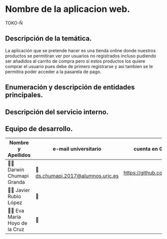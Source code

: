 # Nombre de la aplicacion web.
TOKO-Ñ
## Descripción de la temática.
La aplicación que se pretende hacer es una tienda online donde nuestros productos se permitiran ver por usuarios no registrados incluso pudiendo ser añadidos al carrito de compra pero si estos productos los quiere comprar el usuario pues debe de primero registrarse y asi tambien se le permitira poder acceder a la pasarela de pago.

## Enumeración y descripción de entidades principales.

## Descripción del servicio interno.

## Equipo de desarrollo.
Nombre y Apellidos | e-mail universitario | cuenta en GitHub
-------------------|----------------------|-----------------
:man_student: Darwin Chumapi Granda | :e-mail: ds.chumapi.2017@alumnos.urjc.es | https://github.com/DSCHG
:man_student: Javier Rubio López | :e-mail:  
:man_student: Eva María Hoyo de la Cruz | :e-mail:  
